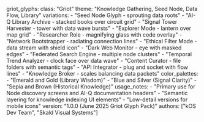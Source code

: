 griot_glyphs:
  class: "Griot"
  theme: "Knowledge Gathering, Seed Node, Data Flow, Library"
  variations:
    - "Seed Node Glyph - sprouting data roots"
    - "AI-Q Library Archive - stacked books over circuit grid"
    - "Signal Tower Harvester - tower with data wave bursts"
    - "Explorer Mode - lantern over map grid"
    - "Researcher Role - magnifying glass with code overlay"
    - "Network Bootstrapper - radiating connection lines"
    - "Ethical Filter Mode - data stream with shield icon"
    - "Dark Web Monitor - eye with masked edges"
    - "Federated Search Engine - multiple node clusters"
    - "Temporal Trend Analyzer - clock face over data wave"
    - "Content Curator - file folders with semantic tags"
    - "API Integrator - plug and socket with flow lines"
    - "Knowledge Broker - scales balancing data packets"
  color_palettes:
    - "Emerald and Gold (Library Wisdom)"
    - "Blue and Silver (Signal Clarity)"
    - "Sepia and Brown (Historical Knowledge)"
  usage_notes:
    - "Primary use for Node discovery screens and AI-Q documentation headers"
    - "Semantic layering for knowledge indexing UI elements"
    - "Low-detail versions for mobile icons"
  version: "1.0.0 (June 2025 Griot Glyph Pack)"
  authors: ["kOS Dev Team", "Skald Visual Systems"]

